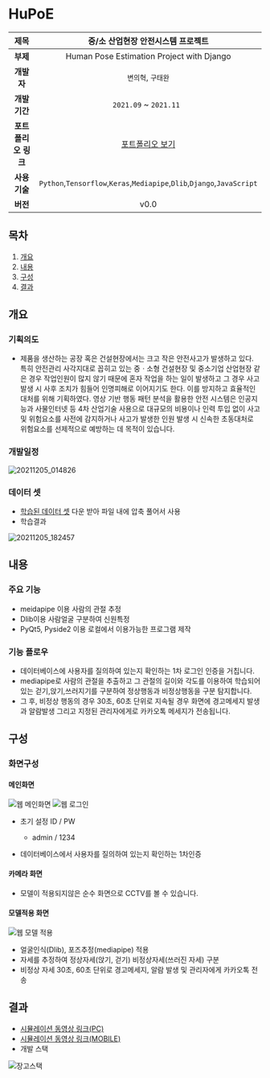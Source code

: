 # HuPoE

| **제목**   |중/소 산업현장 안전시스템 프로젝트 |
| :---: | :---: | 
| **부제**   |Human Pose Estimation Project with Django|
| **개발자**   |`변의혁`, `구태완`|
| **개발기간**   |`2021.09` ~ `2021.11 `| 
| **포트폴리오 링크** | [포트폴리오 보기](https://www.miricanvas.com/v/1ojqh0) |
| **사용기술** | `Python`,`Tensorflow`,`Keras`,`Mediapipe`,`Dlib`,`Django`,`JavaScript` |
| **버전** | v0.0 |

## 목차
1. [개요](#개요)
2. [내용](#내용)
3. [구성](#구성)
4. [결과](#결과)



## 개요
### 기획의도
 - 제품을 생산하는 공장 혹은 건설현장에서는 크고 작은 안전사고가 발생하고 있다. 특히 안전관리 사각지대로 꼽히고 있는 중ㆍ소형 건설현장 및 중소기업 산업현장 같은 경우 작업인원이 많지 않기 때문에 혼자 작업을 하는 일이 발생하고 그 경우 사고 발생 시 사후 조치가 힘들어 인명피해로 이어지기도 한다. 이를 방지하고 효율적인 대처를 위해 기획하였다. 영상 기반 행동 패턴 분석을 활용한 안전 시스템은 인공지능과 사물인터넷 등 4차 산업기술 사용으로 대규모의 비용이나 인력 투입 없이 사고 및 위험요소를 사전에 감지하거나 사고가 발생한 인원 발생 시 신속한 초동대처로 위험요소를 선제적으로 예방하는 데 목적이 있습니다.

### 개발일정
![20211205_014826](https://user-images.githubusercontent.com/84761763/144717566-e9187c72-b6f1-480a-933a-8295591ee489.png)

### 데이터 셋
 - [학습된 데이터 셋](https://drive.google.com/file/d/1KpPSksGo1gGXI0DcZcehlY5klXmkchPK/view?usp=sharing) 다운 받아 파일 내에 압축 풀어서 사용
 - 학습결과

![20211205_182457](https://user-images.githubusercontent.com/84761763/144740993-b4b5e421-9381-4027-a6aa-afdef566c84f.png)


## 내용
### 주요 기능
 - meidapipe 이용 사람의 관절 추정
 - Dlib이용 사람얼굴 구분하여 신원특정
 - PyQt5, Pyside2 이용 로컬에서 이용가능한 프로그램 제작

### 기능 플로우
 - 데이터베이스에 사용자를 질의하여 있는지 확인하는 1차 로그인 인증을 거칩니다.
 - mediapipe로 사람의 관절을 추출하고 그 관절의 길이와 각도를 이용하여 학습되어있는 걷기,앉기,쓰러지기를 구분하여 정상행동과 비정상행동을 구분 탐지합니다.
 - 그 후, 비정상 행동의 경우 30초, 60초 단위로 지속될 경우 화면에 경고메세지 발생과 알람발생 그리고 지정된 관리자에게로 카카오톡 메세지가 전송됩니다.

## 구성
### 화면구성
#### 메인화면
![웹 메인화면](https://user-images.githubusercontent.com/84761763/144743429-8a7354fe-3ad0-4021-8227-3f96742e456e.png)
![웹 로그인](https://user-images.githubusercontent.com/84761763/144743434-bd06c117-e044-4185-96d8-b125b2d074c2.png)
 - 초기 설정 ID / PW
    - admin / 1234

 - 데이터베이스에서 사용자를 질의하여 있는지 확인하는 1차인증
#### 카메라 화면

 - 모델이 적용되지않은 순수 화면으로 CCTV를 볼 수 있습니다.
#### 모델적용 화면
![웹 모델 적용](https://user-images.githubusercontent.com/84761763/144743438-16d552e0-740b-455f-a63d-fdfe9c91d514.png)

 - 얼굴인식(Dlib), 포즈추정(mediapipe) 적용
 - 자세를 추정하여 정상자세(앉기, 걷기) 비정상자세(쓰러진 자세) 구분
 - 비정상 자세 30초, 60초 단위로 경고메세지, 알람 발생 및 관리자에게 카카오톡 전송 
## 결과
 - [시뮬레이션 동영상 링크(PC)](https://youtu.be/WNNZaweuhTI)
 - [시뮬레이션 동영상 링크(MOBILE)](https://www.youtube.com/watch?v=syuUuSZ4HRs) 
 - 개발 스택

![장고스택](https://user-images.githubusercontent.com/84761763/144742934-7b1ba0e6-130f-4930-b23e-36c5fd8bed16.png)



